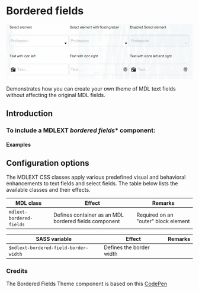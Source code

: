 # Bordered fields
![Bordered fields](../../etc/bordered-fields-theme.png)

Demonstrates how you can create your own theme of MDL text fields without affecting the original MDL fields.

## Introduction

### To include a MDLEXT *bordered fields** component:

#### Examples

## Configuration options

The MDLEXT CSS classes apply various predefined visual and behavioral enhancements to text fields and select fields. 
The table below lists the available classes and their effects.

| MDL class | Effect | Remarks |
|-----------|--------|---------|
| `mdlext-bordered-fields` | Defines container as an MDL bordered fields component | Required on an "outer" block element|


| SASS variable | Effect | Remarks |
|-----------|--------|---------|
| `$mdlext-bordered-field-border-width` | Defines the border width | |


### Credits 
The Bordered Fields Theme component is based on this [CodePen](http://codepen.io/prajwal078/pen/LVJZXz)
